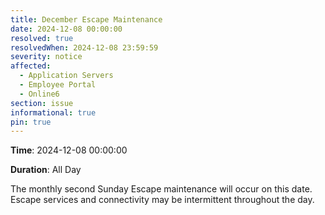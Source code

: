 ```yaml
---
title: December Escape Maintenance 
date: 2024-12-08 00:00:00
resolved: true
resolvedWhen: 2024-12-08 23:59:59
severity: notice
affected:
  - Application Servers
  - Employee Portal
  - Online6
section: issue
informational: true
pin: true
---
```


**Time**: 2024-12-08 00:00:00

**Duration**: All Day

The monthly second Sunday Escape maintenance will occur on this date. Escape services and connectivity may be intermittent throughout the day.
